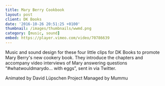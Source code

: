 ```yaml
---
title: Mary Berry Cookbook
layout: post
client: DK Books
date: '2016-10-26 20:51:25 +0100'
thumbnail: /images/thumbnails/wwmd.png
category: [music, sound]
embed: https://player.vimeo.com/video/70786639
---
```

Music and sound design for these four little clips for DK Books to promote Mary Berry's new cookery book. They introduce the chapters and accompany video interviews of Mary answering questions “#whatwouldmarydo… with eggs”, sent in via Twitter.

Animated by David Lüpschen
Project Managed by Mummu
